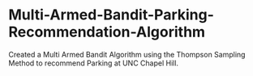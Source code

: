 # Multi-Armed-Bandit-Parking-Recommendation-Algorithm
Created a Multi Armed Bandit Algorithm using the Thompson Sampling Method to recommend Parking at UNC Chapel Hill.
